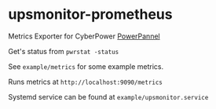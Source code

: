# upsmonitor-prometheus

Metrics Exporter for CyberPower [PowerPannel](https://www.cyberpowersystems.com/products/software/power-panel-personal/#platform-section)

Get's status from `pwrstat -status`

See `example/metrics` for some example metrics.

Runs metrics at `http://localhost:9090/metrics`

Systemd service can be found at `example/upsmonitor.service`